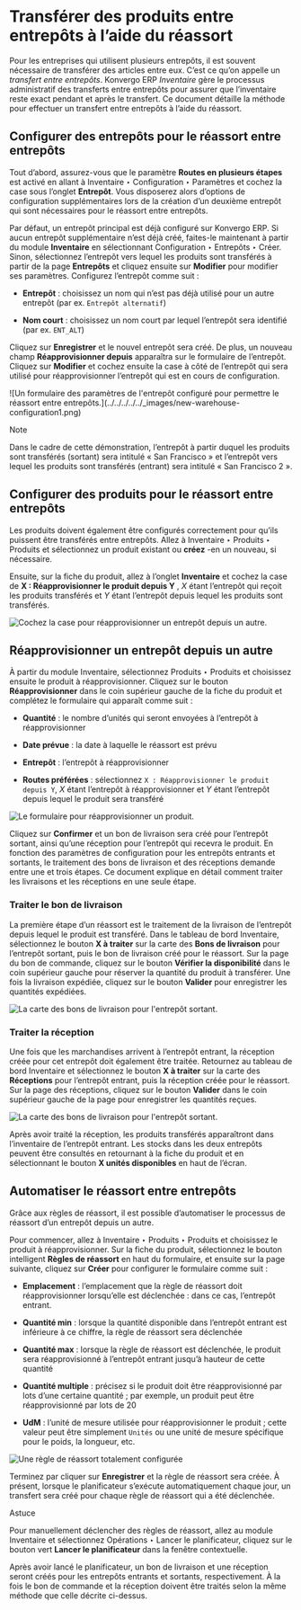 # Transférer des produits entre entrepôts à l’aide du réassort

Pour les entreprises qui utilisent plusieurs entrepôts, il est souvent
nécessaire de transférer des articles entre eux. C’est ce qu’on appelle un
_transfert entre entrepôts_. Konvergo ERP _Inventaire_ gère le processus administratif
des transferts entre entrepôts pour assurer que l’inventaire reste exact
pendant et après le transfert. Ce document détaille la méthode pour effectuer
un transfert entre entrepôts à l’aide du réassort.

## Configurer des entrepôts pour le réassort entre entrepôts

Tout d’abord, assurez-vous que le paramètre **Routes en plusieurs étapes** est
activé en allant à Inventaire ‣ Configuration ‣ Paramètres et cochez la case
sous l’onglet **Entrepôt**. Vous disposerez alors d’options de configuration
supplémentaires lors de la création d’un deuxième entrepôt qui sont
nécessaires pour le réassort entre entrepôts.

Par défaut, un entrepôt principal est déjà configuré sur Konvergo ERP. Si aucun
entrepôt supplémentaire n’est déjà créé, faites-le maintenant à partir du
module **Inventaire** en sélectionnant Configuration ‣ Entrepôts ‣ Créer.
Sinon, sélectionnez l’entrepôt vers lequel les produits sont transférés à
partir de la page **Entrepôts** et cliquez ensuite sur **Modifier** pour
modifier ses paramètres. Configurez l’entrepôt comme suit :

  * **Entrepôt** : choisissez un nom qui n’est pas déjà utilisé pour un autre entrepôt (par ex. `Entrepôt alternatif`)

  * **Nom court** : choisissez un nom court par lequel l’entrepôt sera identifié (par ex. `ENT_ALT`)

Cliquez sur **Enregistrer** et le nouvel entrepôt sera créé. De plus, un
nouveau champ **Réapprovisionner depuis** apparaîtra sur le formulaire de
l’entrepôt. Cliquez sur **Modifier** et cochez ensuite la case à côté de
l’entrepôt qui sera utilisé pour réapprovisionner l’entrepôt qui est en cours
de configuration.

![Un formulaire des paramètres de l'entrepôt configuré pour permettre le
réassort entre entrepôts.](../../../../../_images/new-warehouse-
configuration1.png) <div class="alert alert-primary">
<p class="alert-title">
Note</p><p>Dans le cadre de cette démonstration, l’entrepôt à partir duquel les produits sont transférés (sortant) sera intitulé « San Francisco » et l’entrepôt vers lequel les produits sont transférés (entrant) sera intitulé « San Francisco 2 ».</p>
</div>

## Configurer des produits pour le réassort entre entrepôts

Les produits doivent également être configurés correctement pour qu’ils
puissent être transférés entre entrepôts. Allez à Inventaire ‣ Produits ‣
Produits et sélectionnez un produit existant ou **créez** -en un nouveau, si
nécessaire.

Ensuite, sur la fiche du produit, allez à l’onglet **Inventaire** et cochez la
case de **X : Réapprovisionner le produit depuis Y** , _X_ étant l’entrepôt
qui reçoit les produits transférés et _Y_ étant l’entrepôt depuis lequel les
produits sont transférés.

![Cochez la case pour réapprovisionner un entrepôt depuis un
autre.](../../../../../_images/product-transfer-configuration.png)

## Réapprovisionner un entrepôt depuis un autre

À partir du module Inventaire, sélectionnez Produits ‣ Produits et choisissez
ensuite le produit à réapprovisionner. Cliquez sur le bouton
**Réapprovisionner** dans le coin supérieur gauche de la fiche du produit et
complétez le formulaire qui apparaît comme suit :

  * **Quantité** : le nombre d’unités qui seront envoyées à l’entrepôt à réapprovisionner

  * **Date prévue** : la date à laquelle le réassort est prévu

  * **Entrepôt** : l’entrepôt à réapprovisionner

  * **Routes préférées** : sélectionnez `X : Réapprovisionner le produit depuis Y`, _X_ étant l’entrepôt à réapprovisionner et _Y_ étant l’entrepôt depuis lequel le produit sera transféré

![Le formulaire pour réapprovisionner un
produit.](../../../../../_images/product-replenishment-form.png)

Cliquez sur **Confirmer** et un bon de livraison sera créé pour l’entrepôt
sortant, ainsi qu’une réception pour l’entrepôt qui recevra le produit. En
fonction des paramètres de configuration pour les entrepôts entrants et
sortants, le traitement des bons de livraison et des réceptions demande entre
une et trois étapes. Ce document explique en détail comment traiter les
livraisons et les réceptions en une seule étape.

### Traiter le bon de livraison

La première étape d’un réassort est le traitement de la livraison de
l’entrepôt depuis lequel le produit est transféré. Dans le tableau de bord
Inventaire, sélectionnez le bouton **X à traiter** sur la carte des **Bons de
livraison** pour l’entrepôt sortant, puis le bon de livraison créé pour le
réassort. Sur la page du bon de commande, cliquez sur le bouton **Vérifier la
disponibilité** dans le coin supérieur gauche pour réserver la quantité du
produit à transférer. Une fois la livraison expédiée, cliquez sur le bouton
**Valider** pour enregistrer les quantités expédiées.

![La carte des bons de livraison pour l'entrepôt
sortant.](../../../../../_images/delivery-orders-card.png)

### Traiter la réception

Une fois que les marchandises arrivent à l’entrepôt entrant, la réception
créée pour cet entrepôt doit également être traitée. Retournez au tableau de
bord Inventaire et sélectionnez le bouton **X à traiter** sur la carte des
**Réceptions** pour l’entrepôt entrant, puis la réception créée pour le
réassort. Sur la page des réceptions, cliquez sur le bouton **Valider** dans
le coin supérieur gauche de la page pour enregistrer les quantités reçues.

![La carte des bons de livraison pour l'entrepôt
sortant.](../../../../../_images/receipts-card.png)

Après avoir traité la réception, les produits transférés apparaîtront dans
l’inventaire de l’entrepôt entrant. Les stocks dans les deux entrepôts peuvent
être consultés en retournant à la fiche du produit et en sélectionnant le
bouton **X unités disponibles** en haut de l’écran.

## Automatiser le réassort entre entrepôts

Grâce aux règles de réassort, il est possible d’automatiser le processus de
réassort d’un entrepôt depuis un autre.

Pour commencer, allez à Inventaire ‣ Produits ‣ Produits et choisissez le
produit à réapprovisionner. Sur la fiche du produit, sélectionnez le bouton
intelligent **Règles de réassort** en haut du formulaire, et ensuite sur la
page suivante, cliquez sur **Créer** pour configurer le formulaire comme suit
:

  * **Emplacement** : l’emplacement que la règle de réassort doit réapprovisionner lorsqu’elle est déclenchée : dans ce cas, l’entrepôt entrant.

  * **Quantité min** : lorsque la quantité disponible dans l’entrepôt entrant est inférieure à ce chiffre, la règle de réassort sera déclenchée

  * **Quantité max** : lorsque la règle de réassort est déclenchée, le produit sera réapprovisionné à l’entrepôt entrant jusqu’à hauteur de cette quantité

  * **Quantité multiple** : précisez si le produit doit être réapprovisionné par lots d’une certaine quantité ; par exemple, un produit peut être réapprovisionné par lots de 20

  * **UdM** : l’unité de mesure utilisée pour réapprovisionner le produit ; cette valeur peut être simplement `Unités` ou une unité de mesure spécifique pour le poids, la longueur, etc.

![Une règle de réassort totalement
configurée](../../../../../_images/reordering-rule-configuration.png)

Terminez par cliquer sur **Enregistrer** et la règle de réassort sera créée. À
présent, lorsque le planificateur s’exécute automatiquement chaque jour, un
transfert sera créé pour chaque règle de réassort qui a été déclenchée.

<div class="alert alert-info">
<p class="alert-title">
Astuce</p><p>Pour manuellement déclencher des règles de réassort, allez au module Inventaire et sélectionnez Opérations ‣ Lancer le planificateur, cliquez sur le bouton vert <b>Lancer le planificateur</b> dans la fenêtre contextuelle.</p>
</div>

Après avoir lancé le planificateur, un bon de livraison et une réception
seront créés pour les entrepôts entrants et sortants, respectivement. À la
fois le bon de commande et la réception doivent être traités selon la même
méthode que celle décrite ci-dessus.

